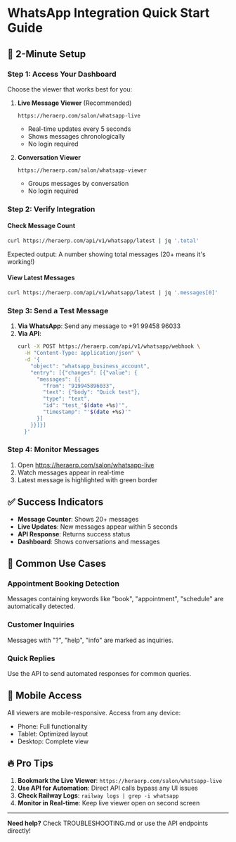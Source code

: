 # WhatsApp Integration Quick Start Guide

## 🚀 2-Minute Setup

### Step 1: Access Your Dashboard

Choose the viewer that works best for you:

1. **Live Message Viewer** (Recommended)
   ```
   https://heraerp.com/salon/whatsapp-live
   ```
   - Real-time updates every 5 seconds
   - Shows messages chronologically
   - No login required

2. **Conversation Viewer**
   ```
   https://heraerp.com/salon/whatsapp-viewer
   ```
   - Groups messages by conversation
   - No login required

### Step 2: Verify Integration

#### Check Message Count
```bash
curl https://heraerp.com/api/v1/whatsapp/latest | jq '.total'
```

Expected output: A number showing total messages (20+ means it's working!)

#### View Latest Messages
```bash
curl https://heraerp.com/api/v1/whatsapp/latest | jq '.messages[0]'
```

### Step 3: Send a Test Message

1. **Via WhatsApp**: Send any message to +91 99458 96033
2. **Via API**: 
   ```bash
   curl -X POST https://heraerp.com/api/v1/whatsapp/webhook \
     -H "Content-Type: application/json" \
     -d '{
       "object": "whatsapp_business_account",
       "entry": [{"changes": [{"value": {
         "messages": [{
           "from": "919945896033",
           "text": {"body": "Quick test"},
           "type": "text",
           "id": "test_'$(date +%s)'",
           "timestamp": "'$(date +%s)'"
         }]
       }}]}]
     }'
   ```

### Step 4: Monitor Messages

1. Open https://heraerp.com/salon/whatsapp-live
2. Watch messages appear in real-time
3. Latest message is highlighted with green border

## ✅ Success Indicators

- **Message Counter**: Shows 20+ messages
- **Live Updates**: New messages appear within 5 seconds
- **API Response**: Returns success status
- **Dashboard**: Shows conversations and messages

## 🎯 Common Use Cases

### Appointment Booking Detection
Messages containing keywords like "book", "appointment", "schedule" are automatically detected.

### Customer Inquiries
Messages with "?", "help", "info" are marked as inquiries.

### Quick Replies
Use the API to send automated responses for common queries.

## 📱 Mobile Access

All viewers are mobile-responsive. Access from any device:
- Phone: Full functionality
- Tablet: Optimized layout
- Desktop: Complete view

## 🔥 Pro Tips

1. **Bookmark the Live Viewer**: `https://heraerp.com/salon/whatsapp-live`
2. **Use API for Automation**: Direct API calls bypass any UI issues
3. **Check Railway Logs**: `railway logs | grep -i whatsapp`
4. **Monitor in Real-time**: Keep live viewer open on second screen

---

**Need help?** Check TROUBLESHOOTING.md or use the API endpoints directly!